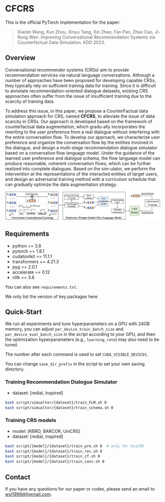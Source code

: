 # CFCRS

This is the official PyTorch implementation for the paper:

> Xiaolei Wang, Kun Zhou, Xinyu Tang, Xin Zhao, Fan Pan, Zhao Cao, Ji-Rong Wen. Improving Conversational Recommendation Systems via Counterfactual Data Simulation. KDD 2023.

## Overview

Conversational recommender systems (CRSs) aim to provide recommendation services via natural language conversations. Although a number of approaches have been proposed for developing capable CRSs, they typically rely on sufficient training data for training. Since it is difficult to annotate recommendation-oriented dialogue datasets, existing CRS approaches often suffer from the issue of insufficient training due to the scarcity of training data.

To address this issue, in this paper, we propose a CounterFactual data simulation approach for CRS, named **CFCRS**, to alleviate the issue of data scarcity in CRSs. Our approach is developed based on the framework of counterfactual data augmentation, which gradu-ally incorporates the rewriting to the user preference from a real dialogue without interfering with the entire conversation flow. To develop our approach, we characterize user preference and organize the conversation flow by the entities involved in the dialogue, and design a multi-stage recommendation dialogue simulator based on a conversation flow language model. Under the guidance of the learned user preference and dialogue schema, the flow language model can produce reasonable, coherent conversation flows, which can be further realized into complete dialogues. Based on the sim-ulator, we perform the intervention at the representations of the interacted entities of target users, and design an adversarial training method with a curriculum schedule that can gradually optimize the data augmentation strategy.

![model](asset/model.png)

## Requirements

- python == 3.8
- pytorch == 1.8.1
- cudatoolkit == 11.1.1
- transformers == 4.21.3
- pyg == 2.0.1
- accelerate == 0.12
- nltk == 3.6

You can also see ``requirements.txt``.

We only list the version of key packages here. 

## Quick-Start

We run all experiments and tune hyperparameters on a GPU with 24GB memory, you can adjust `per_device_train_batch_size` and `per_device_eval_batch_size` in the script according to your GPU, and then the optimization hyperparameters (e.g., `learning_rate`) may also need to be tuned.

The number after each command is used to set ``CUDA_VISIBLE_DEVICES``.

You can change ``save_dir_prefix`` in the script to set your own saving directory.

### Training Recommendation Dialogue Simulator

- dataset: [redial, inspired]

```bash
bash script/simualtor/{dataset}/train_FLM.sh 0
bash script/simualtor/{dataset}/train_schema.sh 0
```

### Training CRS models

- model: [KBRD, BARCOR, UniCRS]
- dataset: [redial, inspired]

```bash
bash script/{model}/{dataset}/train_pre.sh 0  # only for UniCRS
bash script/{model}/{dataset}/train_rec.sh 0
bash script/{model}/{dataset}/train_cf.sh 0
bash script/{model}/{dataset}/train_conv.sh 0
```

## Contact

If you have any questions for our paper or codes, please send an email to wxl1999@foxmail.com.

[//]: # (## Acknowledgement)

[//]: # ()
[//]: # (Please cite the following papers as the references if you use our codes or the processed datasets.)

[//]: # ()
[//]: # (```bibtex)

[//]: # (@inproceedings{wang2022towards,)

[//]: # (  title={Towards Unified Conversational Recommender Systems via Knowledge-Enhanced Prompt Learning},)

[//]: # (  author={Wang, Xiaolei and Zhou, Kun and Wen, Ji-Rong and Zhao, Wayne Xin},)

[//]: # (  booktitle={Proceedings of the 28th ACM SIGKDD Conference on Knowledge Discovery and Data Mining},)

[//]: # (  pages={1929--1937},)

[//]: # (  year={2022})

[//]: # (})

[//]: # (```)
